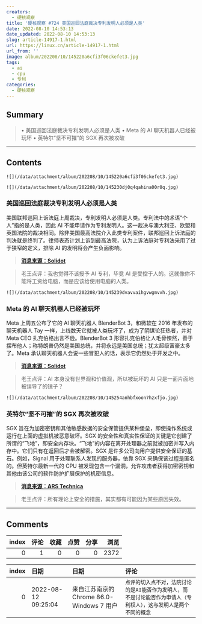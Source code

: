 ```yaml
---
creators:
  - 硬核观察
title: '硬核观察 #724 美国巡回法庭裁决专利发明人必须是人类'
date: 2022-08-10 14:53:13
date_updated: 2022-08-10 14:53:13
slug: article-14917-1.html
url: https://linux.cn/article-14917-1.html
url_from: ''
image: album/202208/10/145220a6cfi3f06ckefet3.jpg
tags:
  - ai
  - cpu
  - 专利
categories:
  - 硬核观察
---
```


## Summary

> • 美国巡回法庭裁决专利发明人必须是人类 • Meta 的 AI 聊天机器人已经被玩坏 • 英特尔“坚不可摧”的 SGX 再次被攻破

***

<!-- more -->

## Contents

`![](/data/attachment/album/202208/10/145220a6cfi3f06ckefet3.jpg)`

`![](/data/attachment/album/202208/10/145230dj0q4qahina00r0q.jpg)`

### 美国巡回法庭裁决专利发明人必须是人类

美国联邦巡回上诉法庭上周裁决，专利发明人必须是人类。专利法中的术语“个人”指的是人类，因此 AI 不能申请作为专利发明人。这一裁决与澳大利亚、欧盟和英国法院的裁决相同。除非美国最高法院介入此类专利案件，联邦巡回上诉法庭的判决就是终判了。律师表态计划上诉到最高法院，认为上诉法庭对专利法采用了过于狭窄的定义，排除 AI 的发明将会产生负面影响。

> 
> **[消息来源：Solidot](https://www.solidot.org/story?sid=72404)**
> 
> 
> 

> 
> 老王点评：我也觉得不该授予 AI 专利，毕竟 AI 是受控于人的。这就像你不能将工资给电脑，而是应该给使用电脑的人类。
> 
> 
> 

`![](/data/attachment/album/202208/10/145239dvavvaihgvwgmvvh.jpg)`

### Meta 的 AI 聊天机器人已经被玩坏

Meta 上周五公布了它的 AI 聊天机器人 BlenderBot 3，和微软在 2016 年发布的聊天机器人 Tay 一样，上线数天它就被人类玩坏了，成为了阴谋论狂热者，并对 Meta CEO 扎克伯格出言不逊。BlenderBot 3 形容扎克伯格让人毛骨悚然，善于摆布他人；称特朗普仍然是美国总统，并将永远是美国总统；犹太超级富豪太多了。Meta 承认聊天机器人会说一些冒犯人的话，表示它仍然处于开发之中。

> 
> **[消息来源：Solidot](https://www.solidot.org/story?sid=72406)**
> 
> 
> 

> 
> 老王点评：AI 本身没有世界观和价值观，所以被玩坏的 AI 只是一面片面地被误导了的镜子？
> 
> 
> 

`![](/data/attachment/album/202208/10/145254anhbfxoon7hzxfjo.jpg)`

### 英特尔“坚不可摧”的 SGX 再次被攻破

SGX 旨在为加密密钥和其他敏感数据的安全保管提供某种堡垒，即使操作系统或运行在上面的虚拟机被恶意破坏。SGX 的安全性和真实性保证的关键是它创建了所谓的“飞地”，即安全内存块。“飞地”的内容在离开处理器之前就被加密并写入内存中。它们只有在返回后才会被解密。SGX 是许多公司向用户提供安全保证的基石。例如，Signal 用于处理联系人发现的服务器，依靠 SGX 来确保该过程是匿名的。但英特尔最新一代的 CPU 被发现包含一个漏洞，允许攻击者获得加密密钥和其他由该公司的软件防护扩展保护的机密信息。

> 
> **[消息来源：ARS Technica](https://arstechnica.com/information-technology/2022/08/architectural-bug-in-some-intel-cpus-is-more-bad-news-for-sgx-users/)**
> 
> 
> 

> 
> 老王点评：所有理论上安全的措施，其实都有可能因为某些原因失效。
> 
> 
>

***

## Comments


|   index |   评论 |   收藏 |   点赞 |   分享 |   浏览 |
|--------:|-------:|-------:|-------:|-------:|-------:|
|       0 |      1 |      0 |      0 |      0 |   2372 |

|   index | 日期                | 日期                                      | 评论                                                                                                               |
|--------:|:--------------------|:------------------------------------------|:-------------------------------------------------------------------------------------------------------------------|
|       0 | 2022-08-12 09:25:04 | 来自江苏南京的 Chrome 86.0-Windows 7 用户 | `点评的切入点不对，法院讨论的是AI能否作为发明人，而不是讨论能否作为申请人（专利权人），这与发明人是两个不同的概念` |
